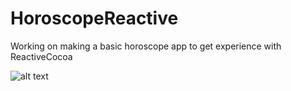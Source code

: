 # HoroscopeReactive
Working on making a basic horoscope app to get experience with ReactiveCocoa

![alt text](http://i.imgur.com/lSAMXjK.png "Main screen")
